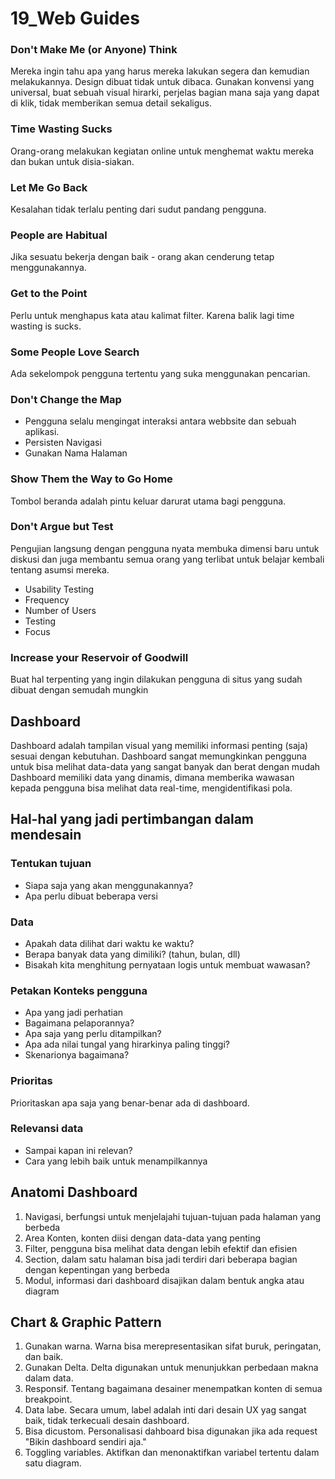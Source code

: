 # 19_Web Guides

### Don't Make Me (or Anyone) Think
Mereka ingin tahu apa yang harus mereka lakukan segera dan kemudian melakukannya. Design dibuat tidak untuk dibaca.
Gunakan konvensi yang universal, buat sebuah visual hirarki, perjelas bagian mana saja yang dapat di klik, tidak memberikan
semua detail sekaligus. 

### Time Wasting Sucks
Orang-orang melakukan kegiatan online untuk menghemat waktu mereka dan bukan untuk disia-siakan.

### Let Me Go Back
Kesalahan tidak terlalu penting dari sudut pandang pengguna.

### People are Habitual
Jika sesuatu bekerja dengan baik - orang akan cenderung tetap menggunakannya.

### Get to the Point
Perlu untuk menghapus kata atau kalimat filter. Karena balik lagi time wasting is sucks.

### Some People Love Search
Ada sekelompok pengguna tertentu yang suka menggunakan pencarian.

### Don't Change the Map
- Pengguna selalu mengingat interaksi antara webbsite dan sebuah aplikasi.
- Persisten Navigasi
- Gunakan Nama Halaman

### Show Them the Way to Go Home
Tombol beranda adalah pintu keluar darurat utama bagi pengguna.

### Don't Argue but Test
Pengujian langsung dengan pengguna nyata membuka dimensi baru untuk diskusi dan juga membantu semua 
orang yang terlibat untuk belajar kembali tentang asumsi mereka.
- Usability Testing
- Frequency
- Number of Users
- Testing
- Focus

### Increase your Reservoir of Goodwill
Buat hal terpenting yang ingin dilakukan pengguna di situs yang sudah dibuat dengan semudah mungkin

## Dashboard
Dashboard adalah tampilan visual yang memiliki informasi penting (saja) sesuai dengan kebutuhan.
Dashboard sangat memungkinkan pengguna untuk bisa melihat data-data yang sangat banyak dan berat dengan mudah
Dashboard memiliki data yang dinamis, dimana memberika wawasan kepada pengguna bisa melihat data real-time, mengidentifikasi pola.

## Hal-hal yang jadi pertimbangan dalam mendesain

### Tentukan tujuan
- Siapa saja yang akan menggunakannya?
- Apa perlu dibuat beberapa versi

### Data
- Apakah data dilihat dari waktu ke waktu?
- Berapa banyak data yang dimiliki? (tahun, bulan, dll)
- Bisakah kita menghitung pernyataan logis untuk membuat wawasan?

### Petakan Konteks pengguna
- Apa yang jadi perhatian
- Bagaimana pelaporannya?
- Apa saja yang perlu ditampilkan?
- Apa ada nilai tungal yang hirarkinya paling tinggi?
- Skenarionya bagaimana?

### Prioritas
Prioritaskan apa saja yang benar-benar ada di dashboard.

### Relevansi data
- Sampai kapan ini relevan?
- Cara yang lebih baik untuk menampilkannya

## Anatomi Dashboard
1. Navigasi, berfungsi untuk menjelajahi tujuan-tujuan pada halaman yang berbeda
2. Area Konten, konten diisi dengan data-data yang penting
3. Filter, pengguna bisa melihat data dengan lebih efektif dan efisien
4. Section, dalam satu halaman bisa jadi terdiri dari beberapa bagian dengan kepentingan yang berbeda
5. Modul, informasi dari dashboard disajikan dalam bentuk angka atau diagram

## Chart & Graphic Pattern
1. Gunakan warna. Warna bisa merepresentasikan sifat buruk, peringatan, dan baik.
2. Gunakan Delta. Delta digunakan untuk menunjukkan perbedaan makna dalam data.
3. Responsif. Tentang bagaimana desainer menempatkan konten di semua breakpoint.
4. Data labe. Secara umum, label adalah inti dari desain UX yag sangat baik, tidak terkecuali desain dashboard.
5. Bisa dicustom. Personalisasi dahboard bisa digunakan jika ada request "Bikin dashboard sendiri aja."
6. Toggling variables. Aktifkan dan menonaktifkan variabel tertentu dalam satu diagram.
